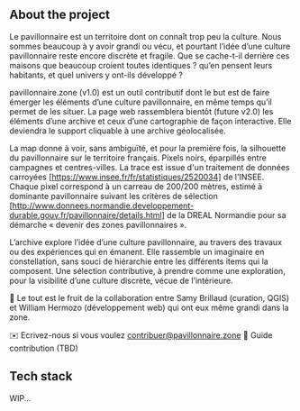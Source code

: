 ## About the project 

Le pavillonnaire est un territoire dont on connaît trop peu la culture. Nous sommes beaucoup à y avoir grandi ou vécu, et pourtant l’idée d’une culture pavillonnaire reste encore discrète et fragile. Que se cache-t-il derrière ces maisons que beaucoup croient toutes identiques ? qu’en pensent leurs habitants, et quel univers y ont-ils développé ?

pavillonnaire.zone (v1.0) est un outil contributif dont le but est de faire émerger les éléments d’une culture pavillonnaire, en même temps qu’il permet de les situer. La page web rassemblera bientôt (future v2.0) les éléments d’une archive et ceux d’une cartographie de façon interactive. Elle deviendra le support cliquable à une archive géolocalisée.  

La map donne à voir, sans ambiguïté, et pour la première fois, la silhouette du pavillonnaire sur le territoire français. Pixels noirs, éparpillés entre campagnes et centres-villes. La trace est issue d'un traitement de données carroyées [https://www.insee.fr/fr/statistiques/2520034] de l'INSEE. Chaque pixel correspond à un carreau de 200/200 mètres, estimé à dominante pavillonnaire suivant les critères de sélection [http://www.donnees.normandie.developpement-durable.gouv.fr/pavillonnaire/details.html] de la DREAL Normandie pour sa démarche « devenir des zones pavillonnaires ».

L’archive explore l’idée d’une culture pavillonnaire, au travers des travaux ou des expériences qui en émanent. Elle rassemble un imaginaire en constellation, sans souci de hiérarchie entre les différents items qui la composent. Une sélection contributive, à prendre comme une exploration, pour la visibilité d’une culture discrète, vécue de l’intérieure.


🏡 Le tout est le fruit de la collaboration entre Samy Brillaud (curation, QGIS) et William Hermozo (développement web) qui ont eux même grandi dans la zone.

✉️ Ecrivez-nous si vous voulez contribuer@pavillonnaire.zone
💾 Guide contribution (TBD)


## Tech stack
WIP...